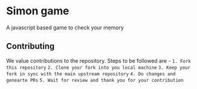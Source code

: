 # Simon game
A javascript based game to check your memory

## Contributing
We value contributions to the repository. Steps to be followed are - 
`1. Fork this repository`
`2. Clone your fork into you local machine`
`3. Keep your fork in sync with the main upstream repository`
`4. Do changes and genearte PRs`
`5. Wait for review and thank you for your contribution`